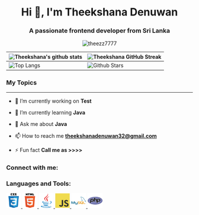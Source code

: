 <h1 align="center">Hi 👋, I'm Theekshana Denuwan</h1>
<h3 align="center">A passionate frontend developer from Sri Lanka</h3>

<p align="center"> <img src="https://komarev.com/ghpvc/?username=theezz7777&label=Profile%20views&color=0e75b6&style=flat" alt="theezz7777" /> </p>

| ![Theekshana's github stats](https://github-readme-stats.vercel.app/api?username=theezz7777&show_icons=true&theme=tokyonight) | ![Theekshana GitHub Streak](https://github-readme-streak-stats.herokuapp.com/?user=theezz7777&theme=tokyonight) |
| --- | --- |
| ![Top Langs](https://github-readme-stats.vercel.app/api/top-langs/?username=theezz7777&theme=tokyonight) | ![Github Stars](https://github-readme-stats.vercel.app/api?username=Aditya664&show_icons=true&locale=en&count_private=true&hide_rank=true&custom_title=My%20GitHub%20Stats&disable_animations=true&theme=tokyonight) |


### My Topics

---

- 🔭 I’m currently working on **Test**

- 🌱 I’m currently learning **Java**

- 💬 Ask me about **Java**

- 📫 How to reach me **theekshanadenuwan32@gmail.com**

- ⚡ Fun fact **Call me as >>>>**

<h3 align="left">Connect with me:</h3>
<p align="left">
</p>

<h3 align="left">Languages and Tools:</h3>
<p align="left"> <a href="https://www.w3schools.com/css/" target="_blank" rel="noreferrer"> <img src="https://raw.githubusercontent.com/devicons/devicon/master/icons/css3/css3-original-wordmark.svg" alt="css3" width="40" height="40"/> </a> <a href="https://www.w3.org/html/" target="_blank" rel="noreferrer"> <img src="https://raw.githubusercontent.com/devicons/devicon/master/icons/html5/html5-original-wordmark.svg" alt="html5" width="40" height="40"/> </a> <a href="https://www.java.com" target="_blank" rel="noreferrer"> <img src="https://raw.githubusercontent.com/devicons/devicon/master/icons/java/java-original.svg" alt="java" width="40" height="40"/> </a> <a href="https://developer.mozilla.org/en-US/docs/Web/JavaScript" target="_blank" rel="noreferrer"> <img src="https://raw.githubusercontent.com/devicons/devicon/master/icons/javascript/javascript-original.svg" alt="javascript" width="40" height="40"/> </a> <a href="https://www.mysql.com/" target="_blank" rel="noreferrer"> <img src="https://raw.githubusercontent.com/devicons/devicon/master/icons/mysql/mysql-original-wordmark.svg" alt="mysql" width="40" height="40"/> </a> <a href="https://www.php.net" target="_blank" rel="noreferrer"> <img src="https://raw.githubusercontent.com/devicons/devicon/master/icons/php/php-original.svg" alt="php" width="40" height="40"/> </a> </p>
